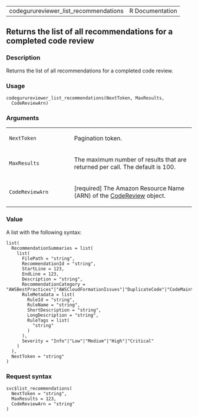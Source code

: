 <table style="width: 100%;">
<tbody>
<tr class="odd">
<td>codegurureviewer_list_recommendations</td>
<td style="text-align: right;">R Documentation</td>
</tr>
</tbody>
</table>

## Returns the list of all recommendations for a completed code review

### Description

Returns the list of all recommendations for a completed code review.

### Usage

    codegurureviewer_list_recommendations(NextToken, MaxResults,
      CodeReviewArn)

### Arguments

<table>
<colgroup>
<col style="width: 35%" />
<col style="width: 65%" />
</colgroup>
<tbody>
<tr class="odd">
<td><code
id="codegurureviewer_list_recommendations_:_NextToken">NextToken</code></td>
<td><p>Pagination token.</p></td>
</tr>
<tr class="even">
<td><code
id="codegurureviewer_list_recommendations_:_MaxResults">MaxResults</code></td>
<td><p>The maximum number of results that are returned per call. The
default is 100.</p></td>
</tr>
<tr class="odd">
<td><code
id="codegurureviewer_list_recommendations_:_CodeReviewArn">CodeReviewArn</code></td>
<td><p>[required] The Amazon Resource Name (ARN) of the <a
href="https://docs.aws.amazon.com/codeguru/latest/reviewer-api/API_CodeReview.html">CodeReview</a>
object.</p></td>
</tr>
</tbody>
</table>

### Value

A list with the following syntax:

    list(
      RecommendationSummaries = list(
        list(
          FilePath = "string",
          RecommendationId = "string",
          StartLine = 123,
          EndLine = 123,
          Description = "string",
          RecommendationCategory = "AWSBestPractices"|"AWSCloudFormationIssues"|"DuplicateCode"|"CodeMaintenanceIssues"|"ConcurrencyIssues"|"InputValidations"|"PythonBestPractices"|"JavaBestPractices"|"ResourceLeaks"|"SecurityIssues"|"CodeInconsistencies",
          RuleMetadata = list(
            RuleId = "string",
            RuleName = "string",
            ShortDescription = "string",
            LongDescription = "string",
            RuleTags = list(
              "string"
            )
          ),
          Severity = "Info"|"Low"|"Medium"|"High"|"Critical"
        )
      ),
      NextToken = "string"
    )

### Request syntax

    svc$list_recommendations(
      NextToken = "string",
      MaxResults = 123,
      CodeReviewArn = "string"
    )
